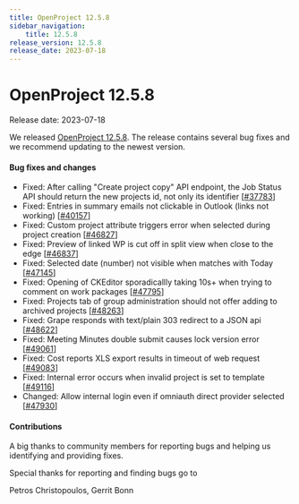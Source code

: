 ```yaml
---
title: OpenProject 12.5.8
sidebar_navigation:
    title: 12.5.8
release_version: 12.5.8
release_date: 2023-07-18
---
```


# OpenProject 12.5.8

Release date: 2023-07-18

We released [OpenProject 12.5.8](https://community.openproject.org/versions/1829).
The release contains several bug fixes and we recommend updating to the newest version.

<!--more-->
#### Bug fixes and changes

- Fixed: After calling "Create project copy" API endpoint, the Job Status API should return the new projects id, not only its identifier  \[[#37783](https://community.openproject.org/wp/37783)\]
- Fixed: Entries in summary emails not clickable in Outlook (links not working) \[[#40157](https://community.openproject.org/wp/40157)\]
- Fixed: Custom project attribute triggers error when selected during project creation \[[#46827](https://community.openproject.org/wp/46827)\]
- Fixed: Preview of linked WP is cut off in split view when close to the edge \[[#46837](https://community.openproject.org/wp/46837)\]
- Fixed: Selected date (number) not visible when matches with Today \[[#47145](https://community.openproject.org/wp/47145)\]
- Fixed: Opening of CKEditor sporadicallly taking 10s+ when trying to comment on work packages \[[#47795](https://community.openproject.org/wp/47795)\]
- Fixed: Projects tab of group administration should not offer adding to archived projects \[[#48263](https://community.openproject.org/wp/48263)\]
- Fixed: Grape responds with text/plain 303 redirect to a JSON api \[[#48622](https://community.openproject.org/wp/48622)\]
- Fixed: Meeting Minutes double submit causes lock version error \[[#49061](https://community.openproject.org/wp/49061)\]
- Fixed: Cost reports XLS export results in timeout of web request \[[#49083](https://community.openproject.org/wp/49083)\]
- Fixed: Internal error occurs when invalid project is set to template \[[#49116](https://community.openproject.org/wp/49116)\]
- Changed: Allow internal login even if omniauth direct provider selected \[[#47930](https://community.openproject.org/wp/47930)\]

#### Contributions
A big thanks to community members for reporting bugs and helping us identifying and providing fixes.

Special thanks for reporting and finding bugs go to

Petros Christopoulos, Gerrit Bonn
